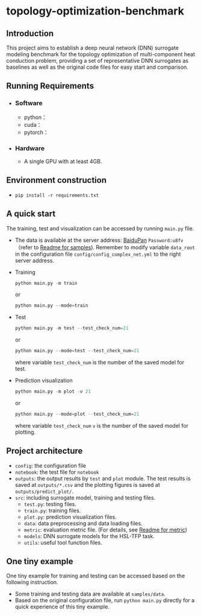 # topology-optimization-benchmark

## Introduction

This project aims to establish a deep neural network (DNN) surrogate modeling benchmark for the topology optimization of multi-component heat conduction problem, providing a set of representative DNN surrogates as baselines as well as the original code files for easy start and comparison.

## Running Requirements

- ### Software

  - python：
  - cuda：
  - pytorch：

- ### Hardware

  - A single GPU with at least 4GB.


## Environment construction

- ``` pip install -r requirements.txt ```

## A quick start

The training, test and visualization can be accessed by running `main.py` file.

  - The data is available at the server address: [BaiduPan]( https://pan.baidu.com/s/11LAVPSVq9fBQouIz0Aonkg) `Password:u8fv`（refer to [Readme for samples](https://github.com/idrl-lab/topology-optimization-benchmark/blob/master/samples/README.md)). Remember to modify variable `data_root` in the configuration file `config/config_complex_net.yml` to the right server address.

  - Training

    ```python
    python main.py -m train
    ```

    or

    ```python
    python main.py --mode=train
    ```

- Test

  ```python
  python main.py -m test --test_check_num=21
  ```
  
  or

  ```python
  python main.py --mode=test --test_check_num=21
  ```

  where variable `test_check_num` is the number of the saved model for test.

- Prediction visualization

  ```python
  python main.py -m plot -v 21
  ```

  or 
  ```python
  python main.py --mode=plot --test_check_num=21
  ```

  where variable `test_check_num` `v` is the number of the saved model for plotting.

## Project architecture

- `config`: the configuration file
- `notebook`: the test file for `notebook`
- `outputs`: the output results by `test` and `plot` module. The test results is saved at `outputs/*.csv` and the plotting figures is saved at `outputs/predict_plot/`.
- `src`: including surrogate model, training and testing files.
  - `test.py`: testing files.
  - `train.py`: training files.
  - `plot.py`: prediction visualization files.
  - `data`: data preprocessing and data loading files.
  - `metric`: evaluation metric file. (For details, see [Readme for metric](https://git.idrl.site/gongzhiqiang/supervised_layout_benchmark/blob/master/src/metric/README.md))
  - `models`: DNN surrogate models for the HSL-TFP task.
  - `utils`: useful tool function files.

## One tiny example

One tiny example for training and testing can be accessed based on the following instruction.
* Some training and testing data are available at `samples/data`.
* Based on the original configuration file, run `python main.py` directly for a quick experience of this tiny example.
